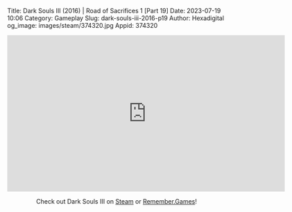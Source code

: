 Title: Dark Souls III (2016) | Road of Sacrifices 1 [Part 19]
Date: 2023-07-19 10:06
Category: Gameplay
Slug: dark-souls-iii-2016-p19
Author: Hexadigital
og_image: images/steam/374320.jpg
Appid: 374320

<center><iframe src="https://www.youtube.com/embed/V_3k06yZqUU?feature=oembed" allow="accelerometer; autoplay; encrypted-media; gyroscope; picture-in-picture" width="640" height="360" frameborder="0"></iframe>

Check out Dark Souls III on [Steam](https://store.steampowered.com/app/374320/?curator_clanid=34633900) or [Remember.Games](https://remember.games/game/340/dark-souls-iii/)!</center>
